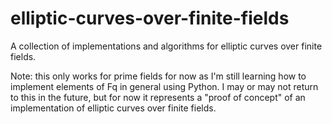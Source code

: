 # elliptic-curves-over-finite-fields
A collection of implementations and algorithms for elliptic curves over finite fields.

Note: this only works for prime fields for now as I'm still learning how to implement elements of Fq in general using Python. I may or may not return to this in the future, but for now it represents a "proof of concept" of an implementation of elliptic curves over finite fields.
